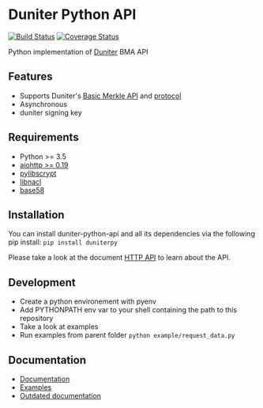 # Duniter Python API
[![Build Status](https://travis-ci.org/duniter/duniter-python-api.svg)](https://travis-ci.org/duniter/duniter-python-api) [![Coverage Status](https://coveralls.io/repos/duniter/duniter-python-api/badge.svg?branch=master&service=github)](https://coveralls.io/github/duniter/duniter-python-api?branch=master)

Python implementation of [Duniter](https://git.duniter.org/nodes/typescript/duniter) BMA API

## Features
 * Supports Duniter's [Basic Merkle API](https://git.duniter.org/nodes/typescript/duniter/blob/master/doc/HTTP_API.md) and [protocol](https://git.duniter.org/nodes/typescript/duniter/blob/master/doc/Protocol.md)
 * Asynchronous
 * duniter signing key

## Requirements
 * Python >= 3.5
 * [aiohttp >= 0.19](https://pypi.python.org/pypi/aiohttp "aiohttp")
 * [pylibscrypt](https://pypi.python.org/pypi/pylibscrypt "pylibscrypt")
 * [libnacl](https://pypi.python.org/pypi/libnacl "libnacl")
 * [base58](https://pypi.python.org/pypi/base58 "base58")

## Installation
You can install duniter-python-api and all its dependencies via the following pip install:
`pip install duniterpy`

Please take a look at the document [HTTP API](https://github.com/duniter/duniter-bma/blob/master/doc/API.md) to learn about the API.

## Development
- Create a python environement with pyenv
- Add PYTHONPATH env var to your shell containing the path to this repository
- Take a look at examples
- Run examples from parent folder `python example/request_data.py`

## Documentation

- [Documentation](https://github.com/duniter/duniter-python-api/tree/master/docs)
- [Examples](https://github.com/duniter/duniter-python-api/tree/master/examples)
- [Outdated documentation](https://ucoin-python-api.readthedocs.io/en/latest)
